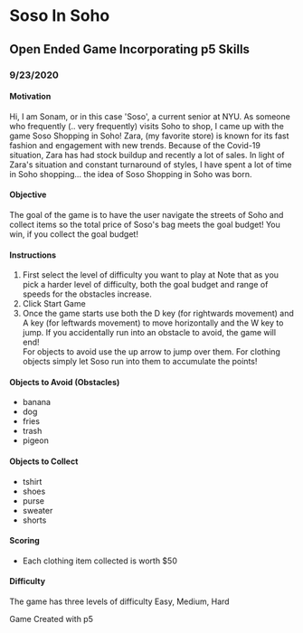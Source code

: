 # Soso In Soho 
## Open Ended Game Incorporating p5 Skills
### 9/23/2020

#### Motivation 
Hi, I am Sonam, or in this case 'Soso', a current senior at NYU. As someone who frequently (.. very frequently) visits Soho to shop, I came up with the game Soso Shopping in Soho! Zara, (my favorite store) is known for its fast fashion and engagement with new trends. Because of the Covid-19 situation, Zara has had stock buildup and recently a lot of sales. In light of Zara's situation and constant turnaround of styles, I have spent a lot of time in Soho shopping... the idea of Soso Shopping in Soho was born. 

#### Objective
The goal of the game is to have the user navigate the streets of Soho and collect items so the total price of Soso's bag meets the goal budget! You win, if you collect the goal budget!

#### Instructions
1) First select the level of difficulty you want to play at
		Note that as you pick a harder level of difficulty, both the goal budget and range of speeds for the obstacles increase.
2) Click Start Game
3) Once the game starts use both the D key (for rightwards movement) and A key (for leftwards movement) to move horizontally and the W key to jump. If you accidentally run into an obstacle to avoid, the game will end!	
		For objects to avoid use the up arrow to jump over them.
		For clothing objects simply let Soso run into them to accumulate the points!

#### Objects to Avoid (Obstacles)
- banana 
- dog
- fries
- trash 
- pigeon

#### Objects to Collect 
- tshirt
- shoes
- purse
- sweater
- shorts 

#### Scoring 
- Each clothing item collected is worth $50

#### Difficulty 
The game has three levels of difficulty Easy, Medium, Hard


Game Created with p5